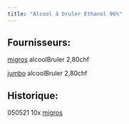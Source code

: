 ```yaml
---
title: "Alcool à bruler Ethanol 96%"
---
```


## Fournisseurs:
[migros](notes/utilisateurs/fournisseurs/migros.md) alcoolBruler 2,80chf 

[jumbo](notes/utilisateurs/fournisseurs/jumbo.md) alcoolBruler 2,80chf 

## Historique:
050521 10x [migros](notes/utilisateurs/fournisseurs/migros.md)
